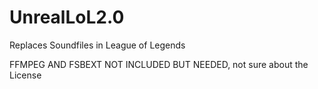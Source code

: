 UnrealLoL2.0
============

Replaces Soundfiles in League of Legends

FFMPEG AND FSBEXT NOT INCLUDED BUT NEEDED, not sure about the License
